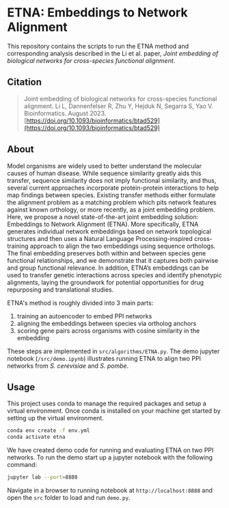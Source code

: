 # ETNA: Embeddings to Network Alignment

This repository contains the scripts to run the ETNA method and corresponding analysis
described in the Li et al. paper,
_Joint embedding of biological networks for cross-species functional alignment_.

## Citation

> Joint embedding of biological networks for cross-species functional alignment.
> Li L, Dannenfelser R, Zhu Y, Hejduk N, Segarra S, Yao V. Bioinformatics. August 2023.
> [https://doi.org/10.1093/bioinformatics/btad529](https://doi.org/10.1093/bioinformatics/btad529)

## About

Model organisms are widely used to better understand the molecular
causes of human disease. While sequence similarity greatly aids this transfer,
sequence similarity does not imply functional similarity, and thus, several
current approaches incorporate protein-protein interactions to help map
findings between species. Existing transfer methods either formulate the
alignment problem as a matching problem which pits network features
against known orthology, or more recently, as a joint embedding problem.
Here, we propose a novel state-of-the-art joint embedding
solution: Embeddings to Network Alignment (ETNA). More specifically,
ETNA generates individual network embeddings based on network topological
structures and then uses a Natural Language Processing-inspired cross-training
approach to align the two embeddings using sequence orthologs. The final
embedding preserves both within and between species gene functional
relationships, and we demonstrate that it captures both pairwise and group
functional relevance. In addition, ETNA’s embeddings can be used to transfer genetic
interactions across species and identify phenotypic alignments, laying
the groundwork for potential opportunities for drug repurposing
and translational studies.

ETNA's method is roughly divided into 3 main parts:

  1. training an autoencoder to embed PPI networks
  2. aligning the embeddings between species via ortholog anchors
  3. scoring gene pairs across organisms with cosine similarity in the embedding

These steps are implemented in `src/algorithms/ETNA.py`. The demo
jupyter notebook (`/src/demo.ipynb`) illustrates running ETNA to align
two PPI networks from _S. cerevisiae_ and _S. pombe_.

## Usage

This project uses conda to manage the required packages and setup a
virtual environment. Once conda is installed on your machine get started
by setting up the virtual environment.

```sh
conda env create -f env.yml
conda activate etna
```

We have created demo code for running and evaluating ETNA on two PPI networks.
To run the demo start up a jupyter notebook with the following command:

```sh
jupyter lab --port=8888
```

Navigate in a browser to running notebook at `http://localhost:8888`
and open the `src` folder to load and run `demo.py`.
